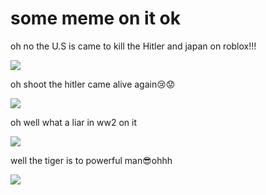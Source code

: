 

<!doctype html>
<html>
<head>
    <title>the meme on it </title>
    <meta charset="utf-8">
</head>
<body>
<h1> some meme on it ok </h1>
 <p> oh no the U.S is came to kill the Hitler and japan on roblox!!!</p>
 <img src = "https://img.memecdn.com/its-about-time-we-had-a-ww2-meme_o_7267087.jpg">
 
 <p> oh shoot the hitler came alive again😢😟</p>
 <img src = "https://encrypted-tbn0.gstatic.com/images?q=tbn%3AANd9GcSjg7YHd36rSGiwDXKIz8X-NZxFix80sRYxO1sFsSqb-CFxEYLm&usqp=CAU">
 
 <p> oh well what a liar in ww2 on it</p>
 <img src = "https://i.redd.it/78lifidld3h21.jpg">

<p> well the tiger is to powerful man😎ohhh</p>
<img src = "https://i.pinimg.com/564x/e6/6a/60/e66a60bc47d9c1a2dbc3839663ab1d17.jpg">
